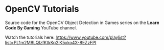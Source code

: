 # OpenCV Tutorials
Source code for the OpenCV Object Detection in Games series on the **Learn Code By Gaming** YouTube channel.

Watch the tutorials here: https://www.youtube.com/playlist?list=PL1m2M8LQlzfKtkKq2lK5xko4X-8EZzFPI
